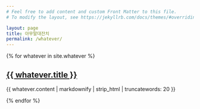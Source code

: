 ```yaml
---
# Feel free to add content and custom Front Matter to this file.
# To modify the layout, see https://jekyllrb.com/docs/themes/#overriding-theme-defaults

layout: page
title: 아무말대잔치
permalink: /whatever/
---
```

{% for whatever in site.whatever %}
  <h2>
    <a href="{{ whatever.url }}">
      {{ whatever.title }}
    </a>
  </h2>
  <p> {{ whatever.content | markdownify | strip_html | truncatewords: 20 }}</p>
{% endfor %}